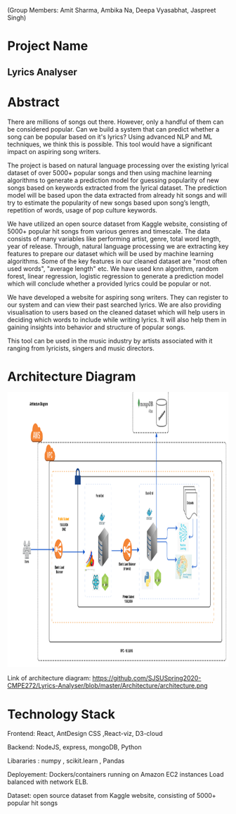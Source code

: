 (Group Members: Amit Sharma, Ambika Na, Deepa Vyasabhat, Jaspreet Singh)


# Project Name

## Lyrics Analyser

# Abstract

There are millions of songs out there. However, only a handful of them can be considered popular. Can we build a system that can predict whether a song can be popular based on it's lyrics? Using advanced NLP and ML techniques, we think this is possible. This tool would have a significant impact on aspiring song writers.

The project is based on natural language processing over the existing lyrical dataset of over 5000+ popular songs and then using machine learning algorithms to generate a prediction model for guessing popularity of new songs based on keywords extracted from the lyrical dataset. The prediction model will be based upon the data extracted from already hit songs and will try to estimate the popularity of new songs based upon song’s length, repetition of words, usage of pop culture keywords. 

We have utilized an open source dataset from Kaggle website, consisting of 5000+ popular hit songs from various genres and timescale. The data consists of many variables like performing artist, genre, total word length, year of release. Through, natural language processing we are extracting key features to prepare our dataset which will be used by machine learning algorithms. Some of the key features in our cleaned dataset are "most often used words", "average length" etc. 
We have used knn algorithm, random forest, linear regression, logistic regression to generate a prediction model which will conclude whether a provided lyrics could be popular or not. 

We have developed a website for aspiring song writers. They can register to our system and can view their past searched lyrics. We are also providing visualisation to users based on the cleaned dataset which will help users in deciding which words to include while writing lyrics. It will also help them in gaining insights into behavior and structure of popular songs.  

This tool can be used in the music industry by artists associated with it ranging from lyricists, singers and music directors. 



# Architecture Diagram
<img src="Architecture/architecture.png" height="625">

Link of architecture diagram:
https://github.com/SJSUSpring2020-CMPE272/Lyrics-Analyser/blob/master/Architecture/architecture.png

# Technology Stack

Frontend: React, AntDesign CSS ,React-viz, D3-cloud 

Backend: NodeJS, express, mongoDB, Python

Libararies : numpy , scikit.learn , Pandas

Deployement: Dockers/containers running on Amazon EC2 instances Load balanced with network ELB. 

Dataset: open source dataset from Kaggle website, consisting of 5000+ popular hit songs 

